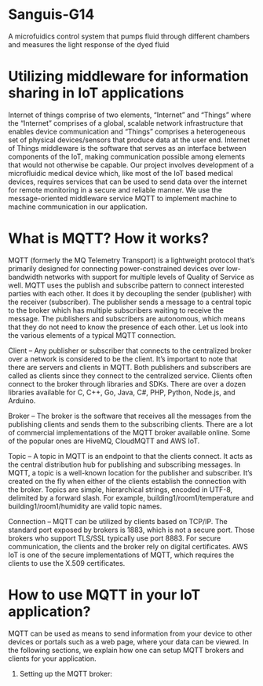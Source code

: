 # Sanguis-G14
A microfuidics control system that pumps fluid through different chambers and measures the light response of the dyed fluid

# Utilizing middleware for information sharing in IoT applications

Internet of things comprise of two elements, “Internet” and “Things” where the “Internet” comprises of a global, scalable network infrastructure that enables device communication and “Things” comprises a heterogeneous set of physical devices/sensors that produce data at the user end. Internet of Things middleware is the software that serves as an interface between components of the IoT, making communication possible among elements that would not otherwise be capable. Our project involves development of a microfluidic medical device which, like most of the IoT based medical devices, requires services that can be used to send data over the internet for remote monitoring in a secure and reliable manner. We use the message-oriented middleware service MQTT to implement machine to machine communication in our application.

# What is MQTT? How it works?

MQTT (formerly the MQ Telemetry Transport) is a lightweight protocol that’s primarily designed for connecting power-constrained devices over low-bandwidth networks with support for multiple levels of Quality of Service as well. MQTT uses the publish and subscribe pattern to connect interested parties with each other. It does it by decoupling the sender (publisher) with the receiver (subscriber). The publisher sends a message to a central topic to the broker which has multiple subscribers waiting to receive the message. The publishers and subscribers are autonomous, which means that they do not need to know the presence of each other. Let us look into the various elements of a typical MQTT connection.

Client – Any publisher or subscriber that connects to the centralized broker over a network is considered to be the client. It’s important to note that there are servers and clients in MQTT. Both publishers and subscribers are called as clients since they connect to the centralized service. Clients often connect to the broker through libraries and SDKs. There are over a dozen libraries available for C, C++, Go, Java, C#, PHP, Python, Node.js, and Arduino.

Broker – The broker is the software that receives all the messages from the publishing clients and sends them to the subscribing clients. There are a lot of commercial implementations of the MQTT broker available online. Some of the popular ones are HiveMQ, CloudMQTT and AWS IoT.

Topic – A topic in MQTT is an endpoint to that the clients connect. It acts as the central distribution hub for publishing and subscribing messages. In MQTT, a topic is a well-known location for the publisher and subscriber. It’s created on the fly when either of the clients establish the connection with the broker. Topics are simple, hierarchical strings, encoded in UTF-8, delimited by a forward slash. For example, building1/room1/temperature and building1/room1/humidity are valid topic names.

Connection – MQTT can be utilized by clients based on TCP/IP. The standard port exposed by brokers is 1883, which is not a secure port. Those brokers who support TLS/SSL typically use port 8883. For secure communication, the clients and the broker rely on digital certificates. AWS IoT is one of the secure implementations of MQTT, which requires the clients to use the X.509 certificates.

# How to use MQTT in your IoT application?

MQTT can be used as means to send information from your device to other devices or portals such as a web page, where your data can be viewed. In the following sections, we explain how one can setup MQTT brokers and clients for your application.

1) Setting up the MQTT broker:


